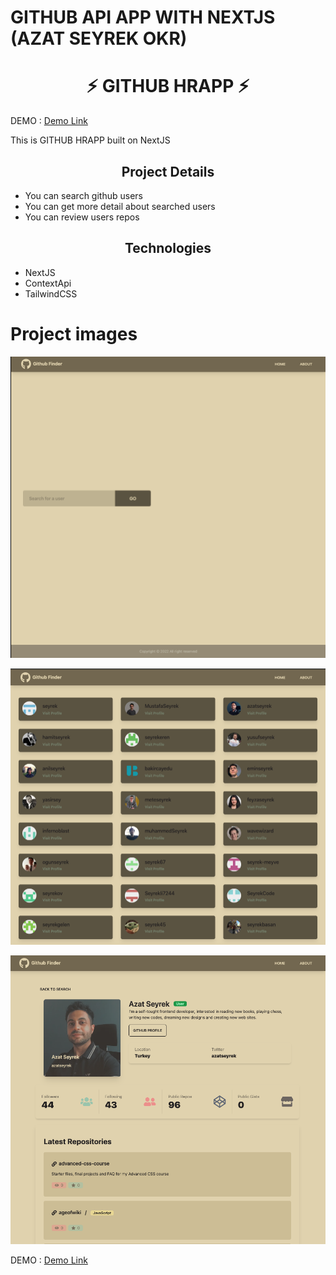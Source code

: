 # GITHUB API APP WITH NEXTJS (AZAT SEYREK OKR)

<h1 align="center">⚡ GITHUB HRAPP ⚡</h1>

DEMO : <a href="https://githubfinder-nextjs-okr.vercel.app/">Demo Link</a>

<p>This is GITHUB HRAPP  built on  NextJS</p>

<h2 align="center">Project Details </h2>

- You can search github users
- You can get more detail about searched users
- You can review users repos

<h2 align="center">Technologies</h2>

- NextJS
- ContextApi
- TailwindCSS

# Project images

![Home Page](./public/screenshoots/home-page.png)

![Search Result Page](./public/screenshoots/search-result.png)

![User Detail Page](./public/screenshoots/user-detail.png)

DEMO : <a href="https://githubfinder-nextjs-okr.vercel.app/">Demo Link</a>
